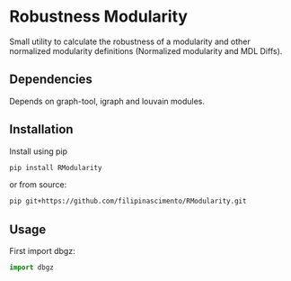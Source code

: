 # Robustness Modularity
Small utility to calculate the robustness of a modularity and
other normalized modularity definitions (Normalized modularity and MDL Diffs).

## Dependencies
Depends on graph-tool, igraph and louvain modules.

## Installation

Install using pip

```bash
pip install RModularity
```

or from source:
```bash
pip git+https://github.com/filipinascimento/RModularity.git
```

## Usage
First import dbgz:
```python
import dbgz
```

